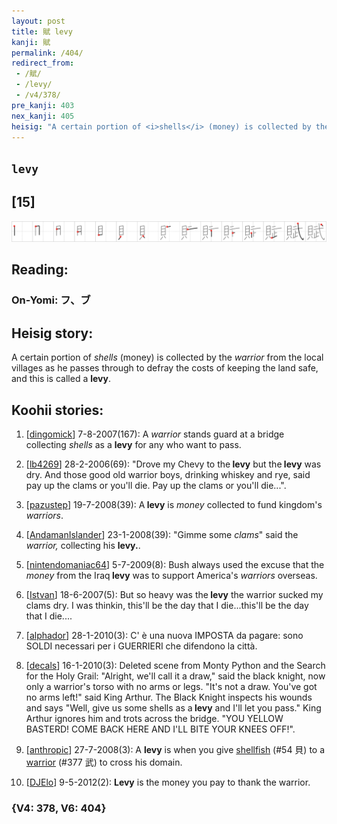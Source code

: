 ```yaml
---
layout: post
title: 賦 levy
kanji: 賦
permalink: /404/
redirect_from:
 - /賦/
 - /levy/
 - /v4/378/
pre_kanji: 403
nex_kanji: 405
heisig: "A certain portion of <i>shells</i> (money) is collected by the <i>warrior</i> from the local villages as he passes through to defray the costs of keeping the land safe, and this is called a <b>levy</b>."
---
```


## `levy`

## [15]

<div class="stroke"><img src="../images/E8B3A6.png" /></div>

## Reading:

### On-Yomi: フ、ブ

## Heisig story:

A certain portion of <i>shells</i> (money) is collected by the <i>warrior</i> from the local villages as he passes through to defray the costs of keeping the land safe, and this is called a <b>levy</b>.

## Koohii stories:

1) [<a href="http://kanji.koohii.com/profile/dingomick">dingomick</a>] 7-8-2007(167): A <em>warrior</em> stands guard at a bridge collecting <em>shells</em> as a <strong>levy</strong> for any who want to pass.

2) [<a href="http://kanji.koohii.com/profile/lb4269">lb4269</a>] 28-2-2006(69): &quot;Drove my Chevy to the<strong> levy</strong> but the<strong> levy</strong> was dry. And those good old warrior boys, drinking whiskey and rye, said pay up the clams or you&#039;ll die. Pay up the clams or you&#039;ll die...&quot;.

3) [<a href="http://kanji.koohii.com/profile/pazustep">pazustep</a>] 19-7-2008(39): A<strong> levy</strong> is <em>money</em> collected to fund kingdom&#039;s <em>warriors</em>.

4) [<a href="http://kanji.koohii.com/profile/AndamanIslander">AndamanIslander</a>] 23-1-2008(39): &quot;Gimme some <em>clams</em>&quot; said the <em>warrior,</em> collecting his <strong>levy.</strong>.

5) [<a href="http://kanji.koohii.com/profile/nintendomaniac64">nintendomaniac64</a>] 5-7-2009(8): Bush always used the excuse that the <em>money</em> from the Iraq<strong> levy</strong> was to support America&#039;s <em>warriors</em> overseas.

6) [<a href="http://kanji.koohii.com/profile/Istvan">Istvan</a>] 18-6-2007(5): But so heavy was the<strong> levy</strong> the warrior sucked my clams dry. I was thinkin, this&#039;ll be the day that I die...this&#039;ll be the day that I die....

7) [<a href="http://kanji.koohii.com/profile/alphador">alphador</a>] 28-1-2010(3): C&#039; è una nuova IMPOSTA da pagare: sono SOLDI necessari per i GUERRIERI che difendono la città.

8) [<a href="http://kanji.koohii.com/profile/decals">decals</a>] 16-1-2010(3): Deleted scene from Monty Python and the Search for the Holy Grail: &quot;Alright, we&#039;ll call it a draw,&quot; said the black knight, now only a warrior&#039;s torso with no arms or legs. &quot;It&#039;s not a draw. You&#039;ve got no arms left!&quot; said King Arthur. The Black Knight inspects his wounds and says &quot;Well, give us some shells as a<strong> levy</strong> and I&#039;ll let you pass.&quot; King Arthur ignores him and trots across the bridge. &quot;YOU YELLOW BASTERD! COME BACK HERE AND I&#039;LL BITE YOUR KNEES OFF!&quot;.

9) [<a href="http://kanji.koohii.com/profile/anthropic">anthropic</a>] 27-7-2008(3): A <strong>levy</strong> is when you give <a href="../v4/54">shellfish</a> (#54 貝) to a <a href="../v4/377">warrior</a> (#377 武) to cross his domain.

10) [<a href="http://kanji.koohii.com/profile/DJElo">DJElo</a>] 9-5-2012(2): <strong>Levy</strong> is the money you pay to thank the warrior.

### {V4: 378, V6: 404}
